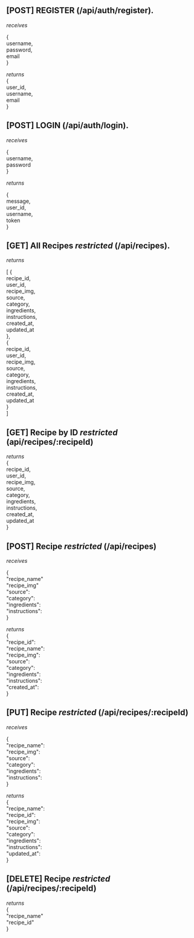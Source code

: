 [POST] REGISTER (/api/auth/register). 
---------------------

*receives*    
  
{  
  username,  
  password,  
  email  
}   

*returns*    
{   
  user_id,  
  username,  
  email   
}

[POST] LOGIN (/api/auth/login). 
---------------------

*receives*  

{  
  username,  
  password  
}

*returns*    
  
{  
  message,  
  user_id,  
  username,  
  token  
}   

[GET] All Recipes *restricted* (/api/recipes). 
---------------------

*returns*    

[
    {  
       recipe_id,  
       user_id,  
       recipe_img,  
       source,  
       category,  
       ingredients,  
       instructions,  
       created_at,  
       updated_at   
    },  
    {  
       recipe_id,  
       user_id,  
       recipe_img,  
       source,  
       category,  
       ingredients,  
       instructions,  
       created_at,  
       updated_at  
    }  
]   

  
[GET] Recipe by ID *restricted* (api/recipes/:recipeId)   
---------------------

*returns*    
 {  
   recipe_id,  
   user_id,  
   recipe_img,  
   source,  
   category,  
   ingredients,  
   instructions,  
   created_at,  
   updated_at   
 }

[POST] Recipe *restricted* (/api/recipes)
---------------------

*receives*  
 
{  
    "recipe_name"  
    "recipe_img"  
    "source":  
    "category":   
    "ingredients":   
    "instructions":  
}

*returns*    
{  
    "recipe_id":  
    "recipe_name":  
    "recipe_img":   
    "source":  
    "category":   
    "ingredients":   
    "instructions":  
    "created_at":  
}

[PUT] Recipe *restricted* (/api/recipes/:recipeId)
---------------------

*receives*  

{  
    "recipe_name":  
    "recipe_img":  
    "source":  
    "category":   
    "ingredients":   
    "instructions":  
}

*returns*    
{  
   "recipe_name":  
    "recipe_id":  
    "recipe_img":   
    "source":  
    "category":   
    "ingredients":   
    "instructions":   
    "updated_at":   
}


[DELETE] Recipe *restricted* (/api/recipes/:recipeId)
---------------------

*returns*    
{  
  "recipe_name"       
  "recipe_id"     
}
